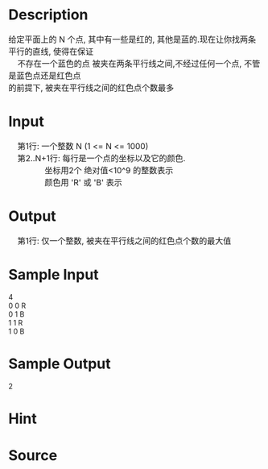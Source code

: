 
# Description

<div class="content"><p><span style="font-size: medium">给定平面上的 N 个点, 其中有一些是红的, 其他是蓝的.现在让你找两条平行的直线, 使得在保证<br/>
    不存在一个蓝色的点 被夹在两条平行线之间,不经过任何一个点, 不管是蓝色点还是红色点<br/>
的前提下, 被夹在平行线之间的红色点个数最多</span></p>
<p></p></div>

# Input

<div class="content"><p><span style="font-size: medium">    第1行: 一个整数 N (1 &lt;= N &lt;= 1000)<br/>
    第2..N+1行: 每行是一个点的坐标以及它的颜色.<br/>
                坐标用2个 绝对值&lt;10^9 的整数表示<br/>
                颜色用 &#39;R&#39; 或 &#39;B&#39; 表示</span></p>
<p></p></div>

# Output

<div class="content"><p><span style="font-size: medium">    第1行: 仅一个整数, 被夹在平行线之间的红色点个数的最大值</span></p>
<p></p></div>

# Sample Input

<div class="content"><span class="sampledata">4<br/>
0 0 R<br/>
0 1 B<br/>
1 1 R<br/>
1 0 B</span></div>

# Sample Output

<div class="content"><span class="sampledata">2</span></div>

# Hint

<div class="content"><p></p></div>

# Source

<div class="content"><p><a href="problemset.php?search="></a></p></div>

